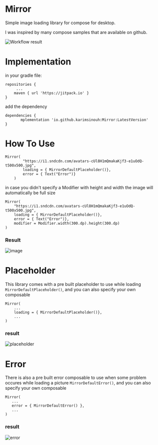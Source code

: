 # Mirror
Simple image loading library for compose for desktop.

I was inspired by many compose samples that are available on github.

![Workflow result](https://jitpack.io/v/io.github.karimsinouh/Mirror.svg)

# Implementation
in your gradle file:
```
repositories {
     ...
    maven { url 'https://jitpack.io' }
}
```
add the dependency
```
dependencies {
	   mplementation 'io.github.karimsinouh:Mirror:LatestVersion'
}
```
# How To Use
```
Mirror(
        "https://i1.sndcdn.com/avatars-cUl8H1mQmakaKjf3-e1uOdQ-t500x500.jpg",
        loading = { MirrorDefaultPlaceholder()},
        error = { Text("Error")}
    )
```
in case you didn't specify a Modifier with height and width the image will automatically be full size

```
Mirror(
    "https://i1.sndcdn.com/avatars-cUl8H1mQmakaKjf3-e1uOdQ-t500x500.jpg",
    loading = { MirrorDefaultPlaceholder()},
    error = { Text("Error")},
    modifier = Modifier.width(300.dp).height(300.dp)
)
```

### Result
![image](https://i.ibb.co/WWzDtCT/preview1.png)

# Placeholder
This library comes with a pre built placeholder to use while loading `MirrorDefaultPlaceholder()`,  and you can also specify your own composable

```
Mirror(
    ...
    loading = { MirrorDefaultPlaceholder()},
    ...
)
```
   
### result
![placeholder](https://i.ibb.co/QvLztLv/prev-2.png)

# Error
There is also a pre built error composable to use when some problem occures while loading a picture `MirrorDefaultError()`, and you can also specify your own composable

```
Mirror(
   ...
   error = { MirrorDefaultError() },
   ...
)
```

### result
![error](https://i.ibb.co/3hq0HXR/prev3.png)
